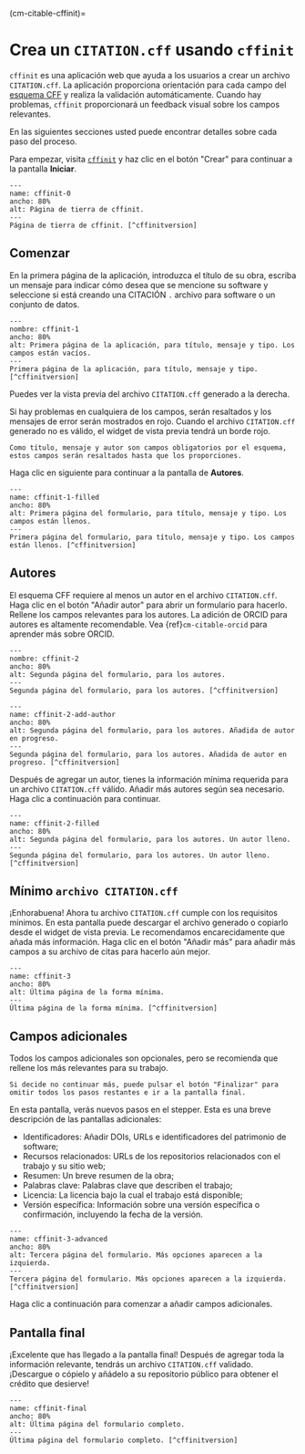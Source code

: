 (cm-citable-cffinit)=
# Crea un `CITATION.cff` usando `cffinit`

`cffinit` es una aplicación web que ayuda a los usuarios a crear un archivo `CITATION.cff`. La aplicación proporciona orientación para cada campo del [esquema CFF](https://github.com/citation-file-format/citation-file-format/blob/main/schema-guide.md) y realiza la validación automáticamente. Cuando hay problemas, `cffinit` proporcionará un feedback visual sobre los campos relevantes.

En las siguientes secciones usted puede encontrar detalles sobre cada paso del proceso.

Para empezar, visita [`cffinit`](https://citation-file-format.github.io/cff-initializer-javascript/) y haz clic en el botón "Crear" para continuar a la pantalla **Iniciar**.

```{figure} ../../figures/gifs/cffinit-0.gif
---
name: cffinit-0
ancho: 80%
alt: Página de tierra de cffinit.
---
Página de tierra de cffinit. [^cffinitversion]
```

## Comenzar

En la primera página de la aplicación, introduzca el título de su obra, escriba un mensaje para indicar cómo desea que se mencione su software y seleccione si está creando una CITACIÓN `.` archivo para software o un conjunto de datos.

```{figure} ../../figures/gifs/cffinit-1.gif
---
nombre: cffinit-1
ancho: 80%
alt: Primera página de la aplicación, para título, mensaje y tipo. Los campos están vacíos.
---
Primera página de la aplicación, para título, mensaje y tipo. [^cffinitversion]
```

Puedes ver la vista previa del archivo `CITATION.cff` generado a la derecha.

Si hay problemas en cualquiera de los campos, serán resaltados y los mensajes de error serán mostrados en rojo. Cuando el archivo `CITATION.cff` generado no es válido, el widget de vista previa tendrá un borde rojo.

```{note}
Como título, mensaje y autor son campos obligatorios por el esquema, estos campos serán resaltados hasta que los proporciones.
```

Haga clic en siguiente para continuar a la pantalla de **Autores**.

```{figure} ../../figures/gifs/cffinit-1-filled.gif
---
name: cffinit-1-filled
ancho: 80%
alt: Primera página del formulario, para título, mensaje y tipo. Los campos están llenos.
---
Primera página del formulario, para título, mensaje y tipo. Los campos están llenos. [^cffinitversion]
```

## Autores

El esquema CFF requiere al menos un autor en el archivo `CITATION.cff`. Haga clic en el botón "Añadir autor" para abrir un formulario para hacerlo. Rellene los campos relevantes para los autores. La adición de ORCID para autores es altamente recomendable. Vea {ref}`cm-citable-orcid` para aprender más sobre ORCID.

```{figure} ../../figures/gifs/cffinit-2.gif
---
nombre: cffinit-2
ancho: 80%
alt: Segunda página del formulario, para los autores.
---
Segunda página del formulario, para los autores. [^cffinitversion]
```

```{figure} ../../figures/gifs/cffinit-2-add-author.gif
---
name: cffinit-2-add-author
ancho: 80%
alt: Segunda página del formulario, para los autores. Añadida de autor en progreso.
---
Segunda página del formulario, para los autores. Añadida de autor en progreso. [^cffinitversion]
```

Después de agregar un autor, tienes la información mínima requerida para un archivo `CITATION.cff` válido. Añadir más autores según sea necesario. Haga clic a continuación para continuar.

```{figure} ../../figures/gifs/cffinit-2-filled.gif
---
name: cffinit-2-filled
ancho: 80%
alt: Segunda página del formulario, para los autores. Un autor lleno.
---
Segunda página del formulario, para los autores. Un autor lleno. [^cffinitversion]
```

## Mínimo `archivo CITATION.cff`

¡Enhorabuena! Ahora tu archivo `CITATION.cff` cumple con los requisitos mínimos. En esta pantalla puede descargar el archivo generado o copiarlo desde el widget de vista previa. Le recomendamos encarecidamente que añada más información. Haga clic en el botón "Añadir más" para añadir más campos a su archivo de citas para hacerlo aún mejor.

```{figure} ../../figures/gifs/cffinit-3.gif
---
name: cffinit-3
ancho: 80%
alt: Última página de la forma mínima.
---
Última página de la forma mínima. [^cffinitversion]
```

## Campos adicionales

Todos los campos adicionales son opcionales, pero se recomienda que rellene los más relevantes para su trabajo.

```{note}
Si decide no continuar más, puede pulsar el botón "Finalizar" para omitir todos los pasos restantes e ir a la pantalla final.
```

En esta pantalla, verás nuevos pasos en el stepper. Esta es una breve descripción de las pantallas adicionales:
- Identificadores: Añadir DOIs, URLs e identificadores del patrimonio de software;
- Recursos relacionados: URLs de los repositorios relacionados con el trabajo y su sitio web;
- Resumen: Un breve resumen de la obra;
- Palabras clave: Palabras clave que describen el trabajo;
- Licencia: La licencia bajo la cual el trabajo está disponible;
- Versión específica: Información sobre una versión específica o confirmación, incluyendo la fecha de la versión.

```{figure} ../../figures/gifs/cffinit-3-advanced.gif
---
name: cffinit-3-advanced
ancho: 80%
alt: Tercera página del formulario. Más opciones aparecen a la izquierda.
---
Tercera página del formulario. Más opciones aparecen a la izquierda. [^cffinitversion]
```

Haga clic a continuación para comenzar a añadir campos adicionales.

## Pantalla final

¡Excelente que has llegado a la pantalla final! Después de agregar toda la información relevante, tendrás un archivo `CITATION.cff` validado. ¡Descargue o cópielo y añádelo a su repositorio público para obtener el crédito que desierve!

```{figure} ../../figures/gifs/cffinit-final.gif
---
name: cffinit-final
ancho: 80%
alt: Última página del formulario completo.
---
Última página del formulario completo. [^cffinitversion]
```
